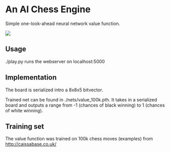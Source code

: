 # An AI Chess Engine

Simple one-look-ahead neural network value function.

![](https://i.imgur.com/8d6Ms4u.gif)

## Usage

./play.py runs the webserver on localhost:5000

## Implementation

The board is serialized intro a 8x8x5 bitvector.

Trained net can be found in ./nets/value_100k.pth. It takes in a serialized board and outputs a range from -1 (chances of black winning) to 1 (chances of white winning).

## Training set

The value function was trained on 100k chess moves (examples) from http://caissabase.co.uk/